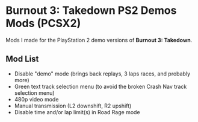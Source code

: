 # Burnout 3: Takedown PS2 Demos Mods (PCSX2)

Mods I made for the PlayStation 2 demo versions of **Burnout 3: Takedown**.

## Mod List
- Disable "demo" mode (brings back replays, 3 laps races, and probably more)
- Green text track selection menu (to avoid the broken Crash Nav track selection menu)
- 480p video mode
- Manual transmission (L2 downshift, R2 upshift)
- Disable time and/or lap limit(s) in Road Rage mode
